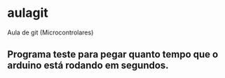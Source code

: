 # aulagit
Aula de git (Microcontrolares)

## Programa teste para pegar quanto tempo que o arduino está rodando em segundos.